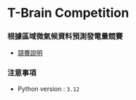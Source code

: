 # T-Brain Competition

### 根據區域微氣候資料預測發電量競賽

- [競賽說明](https://tbrain.trendmicro.com.tw/Competitions/Details/36)

### 注意事項

- Python version : `3.12`
